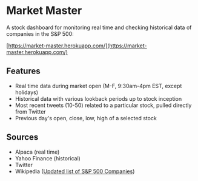# Market Master
A stock dashboard for monitoring real time and checking historical data of companies in the S&P 500:

[https://market-master.herokuapp.com/](https://market-master.herokuapp.com/)

## Features
- Real time data during market open (M-F, 9:30am-4pm EST, except holidays)
- Historical data with various lookback periods up to stock inception
- Most recent tweets (10-50) related to a particular stock, pulled directly from Twitter
- Previous day's open, close, low, high of a selected stock

## Sources
- Alpaca (real time)
- Yahoo Finance (historical)
- Twitter
- Wikipedia ([Updated list of S&P 500 Companies](https://en.wikipedia.org/wiki/List_of_S%26P_500_companies))